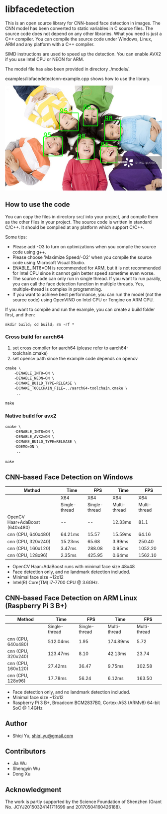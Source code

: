 # libfacedetection

This is an open source library for CNN-based face detection in images. The CNN model has been converted to static variables in C source files. The source code does not depend on any other libraries. What you need is just a C++ compiler. You can compile the source code under Windows, Linux, ARM and any platform with a C++ compiler.

SIMD instructions are used to speed up the detection. You can enable AVX2 if you use Intel CPU or NEON for ARM.

The model file has also been provided in directory ./models/.

examples/libfacedetectcnn-example.cpp shows how to use the library.

![Examples](/images/cnnresult.png "Detection example")

## How to use the code

You can copy the files in directory src/ into your project, and compile them as the other files in your project. The source code is written in standard C/C++. It should be compiled at any platform which support C/C++.

Some tips:
* Please add -O3 to turn on optimizations when you compile the source code using g++.
* Please choose 'Maximize Speed/-O2' when you compile the source code using Microsoft Visual Studio.
* ENABLE_INT8=ON is recommended for ARM, but it is not recommended for Intel CPU since it cannot gain better speed sometime even worse.
* The source code can only run in single thread. If you want to run parally, you can call the face detection function in multiple threads. Yes, multiple-thread is complex in programming.
* If you want to achieve best performance, you can run the model (not the source code) using OpenVINO on Intel CPU or Tengine on ARM CPU.

If you want to compile and run the example, you can create a build folder first, and then:

```
mkdir build; cd build; rm -rf *
```

### Cross build for aarch64
1. set cross compiler for aarch64 (please refer to aarch64-toolchain.cmake)
2. set opencv path since the example code depends on opencv

```
cmake \
    -DENABLE_INT8=ON \
    -DENABLE_NEON=ON \
    -DCMAKE_BUILD_TYPE=RELEASE \
    -DCMAKE_TOOLCHAIN_FILE=../aarch64-toolchain.cmake \
     ..

make
```

### Native build for avx2
```
cmake \
    -DENABLE_INT8=ON \
    -DENABLE_AVX2=ON \
    -DCMAKE_BUILD_TYPE=RELEASE \
    -DDEMO=ON \
     ..

make
```

## CNN-based Face Detection on Windows

| Method             |Time          | FPS         |Time          | FPS         |
|--------------------|--------------|-------------|--------------|-------------|
|                    |  X64         |X64          |  X64         |X64          |
|                    |Single-thread |Single-thread|Multi-thread  |Multi-thread |
|OpenCV Haar+AdaBoost (640x480)|   --         | --          | 12.33ms      |   81.1      |
|cnn (CPU, 640x480)  |  64.21ms     | 15.57       | 15.59ms      |   64.16     |
|cnn (CPU, 320x240)  |  15.23ms     | 65.68       |  3.99ms      |  250.40     |
|cnn (CPU, 160x120)  |   3.47ms     | 288.08      |  0.95ms      | 1052.20     |
|cnn (CPU, 128x96)   |   2.35ms     | 425.95      |  0.64ms      | 1562.10     |

* OpenCV Haar+AdaBoost runs with minimal face size 48x48
* Face detection only, and no landmark detection included.
* Minimal face size ~12x12
* Intel(R) Core(TM) i7-7700 CPU @ 3.6GHz.

## CNN-based Face Detection on ARM Linux (Raspberry Pi 3 B+)

| Method             |Time          | FPS         |Time          | FPS         |
|--------------------|--------------|-------------|--------------|-------------|
|                    |Single-thread |Single-thread|Multi-thread  |Multi-thread |
|cnn (CPU, 640x480)  |  512.04ms    |  1.95       |  174.89ms    |   5.72      |
|cnn (CPU, 320x240)  |  123.47ms    |  8.10       |   42.13ms    |  23.74      |
|cnn (CPU, 160x120)  |   27.42ms    | 36.47       |    9.75ms    | 102.58      |
|cnn (CPU, 128x96)   |   17.78ms    | 56.24       |    6.12ms    | 163.50      |

* Face detection only, and no landmark detection included.
* Minimal face size ~12x12
* Raspberry Pi 3 B+, Broadcom BCM2837B0, Cortex-A53 (ARMv8) 64-bit SoC @ 1.4GHz


## Author
* Shiqi Yu, <shiqi.yu@gmail.com>

## Contributors
* Jia Wu
* Shengyin Wu
* Dong Xu

## Acknowledgment
The work is partly supported by the Science Foundation of Shenzhen (Grant No. JCYJ20150324141711699 and 20170504160426188).
